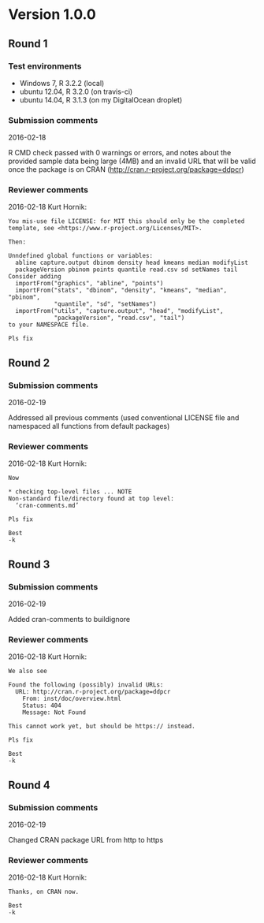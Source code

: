 # Version 1.0.0

## Round 1

### Test environments

* Windows 7, R 3.2.2 (local)
* ubuntu 12.04, R 3.2.0 (on travis-ci)
* ubuntu 14.04, R 3.1.3 (on my DigitalOcean droplet)

### Submission comments

2016-02-18

R CMD check passed with 0 warnings or errors, and notes about the provided sample data being large (4MB) and an invalid URL that will be valid once the package is on CRAN (http://cran.r-project.org/package=ddpcr)

### Reviewer comments

2016-02-18 Kurt Hornik:

```
You mis-use file LICENSE: for MIT this should only be the completed
template, see <https://www.r-project.org/Licenses/MIT>.

Then:

Unndefined global functions or variables:
  abline capture.output dbinom density head kmeans median modifyList
  packageVersion pbinom points quantile read.csv sd setNames tail
Consider adding
  importFrom("graphics", "abline", "points")
  importFrom("stats", "dbinom", "density", "kmeans", "median", "pbinom",
             "quantile", "sd", "setNames")
  importFrom("utils", "capture.output", "head", "modifyList",
             "packageVersion", "read.csv", "tail")
to your NAMESPACE file.

Pls fix
```

## Round 2

### Submission comments

2016-02-19

Addressed all previous comments (used conventional LICENSE file and namespaced all functions from default packages)

### Reviewer comments

2016-02-18 Kurt Hornik:

```
Now

* checking top-level files ... NOTE
Non-standard file/directory found at top level:
  ‘cran-comments.md’

Pls fix

Best
-k
```

## Round 3

### Submission comments

2016-02-19

Added cran-comments to buildignore

### Reviewer comments

2016-02-18 Kurt Hornik:

```
We also see

Found the following (possibly) invalid URLs:
  URL: http://cran.r-project.org/package=ddpcr
    From: inst/doc/overview.html
    Status: 404
    Message: Not Found

This cannot work yet, but should be https:// instead.

Pls fix

Best
-k
```

## Round 4

### Submission comments

2016-02-19

Changed CRAN package URL from http to https

### Reviewer comments

2016-02-18 Kurt Hornik:

```
Thanks, on CRAN now.

Best
-k
```
